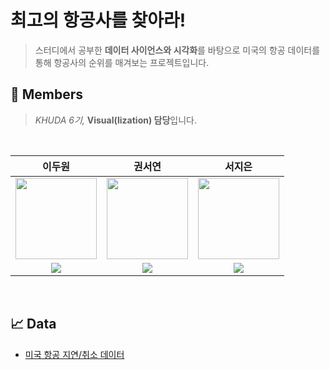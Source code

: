 # 최고의 항공사를 찾아라!
 > 스터디에서 공부한 **데이터 사이언스와 시각화**를 바탕으로 미국의 항공 데이터를 통해 항공사의 순위를 매겨보는 프로젝트입니다.

## 🙌 Members

>*KHUDA 6기,* **Visual(lization) 담당**입니다.<br>

<br>

| 이두원 | 권서연 | 서지은 |
| :-: | :-: | :-: |
| <img src='https://github.com/DuwonLee.png' height=130 width=130></img> | <img src='https://github.com/elregansekwon.png' height=130 width=130></img> | <img src='https://github.com/maiteun.png' height=130 width=130></img> |
| <a href="https://github.com/DuwonLee" target="_blank"><img src="https://img.shields.io/badge/GitHub-black.svg?&style=round&logo=github"/></a> | <a href="https://github.com/elregansekwon" target="_blank"><img src="https://img.shields.io/badge/GitHub-black.svg?&style=round&logo=github"/></a> | <a href="https://github.com/maiteun" target="_blank"><img src="https://img.shields.io/badge/GitHub-black.svg?&style=round&logo=github"/></a> |

<br>

## 📈 Data
- [미국 항공 지연/취소 데이터](https://www.kaggle.com/datasets/patrickzel/flight-delay-and-cancellation-dataset-2019-2023/data)
